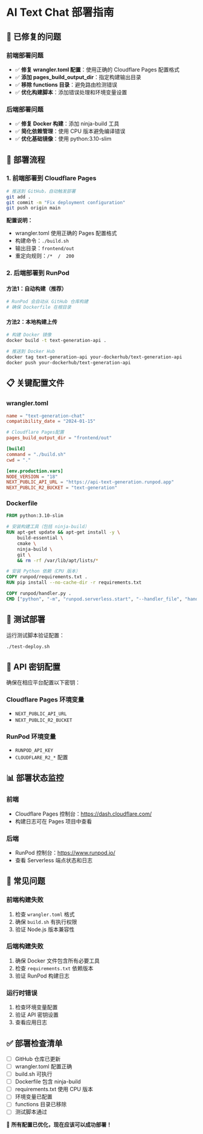 # AI Text Chat 部署指南

## 🔧 已修复的问题

### 前端部署问题
- ✅ **修复 wrangler.toml 配置**：使用正确的 Cloudflare Pages 配置格式
- ✅ **添加 pages_build_output_dir**：指定构建输出目录
- ✅ **移除 functions 目录**：避免路由检测错误
- ✅ **优化构建脚本**：添加错误处理和环境变量设置

### 后端部署问题  
- ✅ **修复 Docker 构建**：添加 ninja-build 工具
- ✅ **简化依赖管理**：使用 CPU 版本避免编译错误
- ✅ **优化基础镜像**：使用 python:3.10-slim

## 🚀 部署流程

### 1. 前端部署到 Cloudflare Pages

```bash
# 推送到 GitHub，自动触发部署
git add .
git commit -m "Fix deployment configuration"
git push origin main
```

**配置说明：**
- wrangler.toml 使用正确的 Pages 配置格式
- 构建命令：`./build.sh`
- 输出目录：`frontend/out`
- 重定向规则：`/*  /  200`

### 2. 后端部署到 RunPod

#### 方法1：自动构建（推荐）
```bash
# RunPod 会自动从 GitHub 仓库构建
# 确保 Dockerfile 在根目录
```

#### 方法2：本地构建上传
```bash
# 构建 Docker 镜像
docker build -t text-generation-api .

# 推送到 Docker Hub
docker tag text-generation-api your-dockerhub/text-generation-api
docker push your-dockerhub/text-generation-api
```

## 📋 关键配置文件

### wrangler.toml
```toml
name = "text-generation-chat"
compatibility_date = "2024-01-15"

# Cloudflare Pages配置
pages_build_output_dir = "frontend/out"

[build]
command = "./build.sh"
cwd = "."

[env.production.vars]
NODE_VERSION = "18"
NEXT_PUBLIC_API_URL = "https://api-text-generation.runpod.app"
NEXT_PUBLIC_R2_BUCKET = "text-generation"
```

### Dockerfile
```dockerfile
FROM python:3.10-slim

# 安装构建工具（包括 ninja-build）
RUN apt-get update && apt-get install -y \
    build-essential \
    cmake \
    ninja-build \
    git \
    && rm -rf /var/lib/apt/lists/*

# 安装 Python 依赖（CPU 版本）
COPY runpod/requirements.txt .
RUN pip install --no-cache-dir -r requirements.txt

COPY runpod/handler.py .
CMD ["python", "-m", "runpod.serverless.start", "--handler_file", "handler.py"]
```

## 🧪 测试部署

运行测试脚本验证配置：
```bash
./test-deploy.sh
```

## 🔗 API 密钥配置

确保在相应平台配置以下密钥：

### Cloudflare Pages 环境变量
- `NEXT_PUBLIC_API_URL`
- `NEXT_PUBLIC_R2_BUCKET`

### RunPod 环境变量
- `RUNPOD_API_KEY`
- `CLOUDFLARE_R2_*` 配置

## 📊 部署状态监控

### 前端
- Cloudflare Pages 控制台：https://dash.cloudflare.com/
- 构建日志可在 Pages 项目中查看

### 后端  
- RunPod 控制台：https://www.runpod.io/
- 查看 Serverless 端点状态和日志

## 🚨 常见问题

### 前端构建失败
1. 检查 `wrangler.toml` 格式
2. 确保 `build.sh` 有执行权限
3. 验证 Node.js 版本兼容性

### 后端构建失败
1. 确保 Docker 文件包含所有必要工具
2. 检查 `requirements.txt` 依赖版本
3. 验证 RunPod 构建日志

### 运行时错误
1. 检查环境变量配置
2. 验证 API 密钥设置
3. 查看应用日志

## ✅ 部署检查清单

- [ ] GitHub 仓库已更新
- [ ] wrangler.toml 配置正确
- [ ] build.sh 可执行
- [ ] Dockerfile 包含 ninja-build
- [ ] requirements.txt 使用 CPU 版本
- [ ] 环境变量已配置
- [ ] functions 目录已移除
- [ ] 测试脚本通过

🎉 **所有配置已优化，现在应该可以成功部署！** 